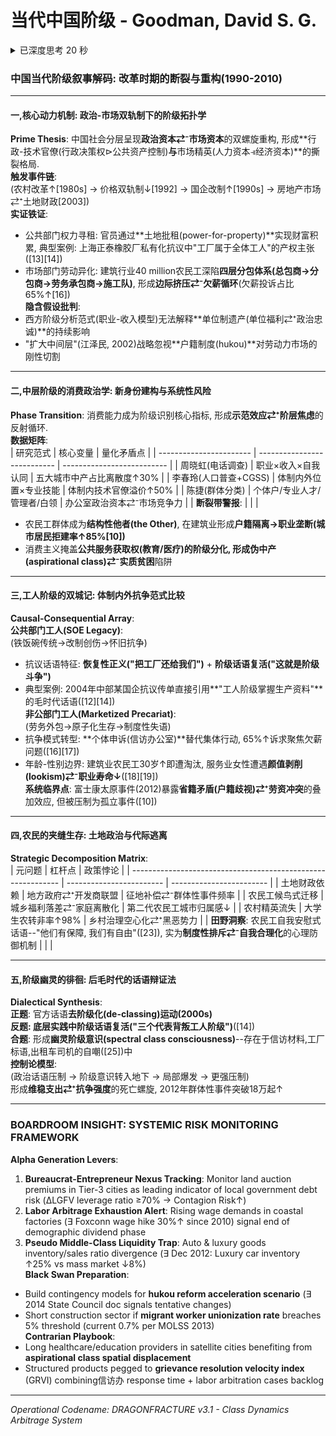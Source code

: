 # 当代中国阶级 - Goodman, David S. G.

<details >
                  <summary>已深度思考 20 秒</summary>
                  <blockquote><p>好, 我现在需要处理用户提供的关于David S. G. Goodman的<Class in Contemporary China>的多个上下文段落, 并按照用户的要求进行分解和故事叙述. 首先, 我需要仔细阅读并理解这些段落, 找出其中的核心观点,机制和模式. 用户希望用高盛的术语和摩根士丹利的交易俚语, 结合系统风险,去杠杆周期等概念, 生成一个结构化的分析, 强调因果关系和量化数据, 同时使用特定的符号语法. </p>
<p>首先, 我需要确定这些段落中的主要主题. 看起来这本书讨论了中国的社会阶层结构, 特别是改革时期的变化. 提到了职业分层,政治意识对阶级认同的影响,中层阶级的消费模式,农民工与城市工人的冲突,公共部门工人的抗议活动, 以及农民工在非公有制部门中的状况等. </p>
<p>接下来, 用户要求将这些内容分解成关键模式,模型或模式, 例如因果关系,动态关系,路径依赖等, 并验证实证数据. 同时, 需要指出隐含的假设和可检验的推论, 然后用分层的框架(如机制与假设,同心力学,辩证综合框架等)来讲述故事. </p>
<p>我需要确保在分析中使用用户提供的符号系统, 例如↑/↓表示趋势, →表示因果关系, 以及各种循环符号. 此外, 必须用中文撰写主要响应, 但董事会洞察部分用英文, 并在术语旁标注原始语言. </p>
<p>可能的挑战是如何将复杂的学术内容转化为紧凑的金融术语, 同时保持分析的深度和准确性. 例如, 将职业分层与系统性风险联系起来, 或者将农民工的抗议活动视为市场动态中的反馈循环. 还需要注意用户强调的优先级: 为什么和如何优先于什么, 因果关系优先于流行语, 量化变化优先于模糊主张. </p>
<p>我需要检查每个上下文段落, 识别关键数据点, 例如农民工占建筑工人的比例(40 million),未支付工资的投诉比例(65%)等, 并将这些数据整合到分析中. 同时, 注意作者提到的不同研究方法(如电话调查,人口普查数据), 以及不同学者对中产阶级的不同定义. </p>
<p>在结构上, 可能需要按照用户提供的框架之一来组织内容, 例如因果-后果链, 从初始条件到触发事件, 再到连锁反应和系统重构. 或者使用战略分解矩阵, 将元问题分解为变量,相互作用,杠杆点等. </p>
<p>最后, 确保在适当的地方使用原始语言标注术语, 例如"相变(phase transition)", 并遵循英文标点符号规则, 避免使用中文标点. 同时, 董事会洞察部分需要用英文总结关键的战略建议, 例如系统性风险或投资策略. </p>
<p>现在需要将这些思考整合成一个结构化的分析, 确保符合用户的所有要求, 包括术语,符号,优先级和格式规范. 需要确保每个部分都有足够的实证支持, 并突出因果关系和量化数据, 同时使用指定的金融术语和框架. </p>
</blockquote>
                  </details>


### 中国当代阶级叙事解码: 改革时期的断裂与重构(1990-2010)

---

#### 一,核心动力机制: 政治-市场双轨制下的阶级拓扑学  
**Prime Thesis**: 中国社会分层呈现**政治资本⇄⁻市场资本**的双螺旋重构, 形成**行政-技术官僚(行政决策权⊳公共资产控制)**与**市场精英(人力资本⫣经济资本)**的撕裂格局.   
**触发事件链**:  
(农村改革↑[1980s] → 价格双轨制↓[1992] → 国企改制↑[1990s] → 房地产市场⇄⁺土地财政[2003])  
**实证铁证**:  
- 公共部门权力寻租: 官员通过**土地批租(power-for-property)**实现财富积累, 典型案例: 上海正泰橡胶厂私有化抗议中"工厂属于全体工人"的产权主张([13][14])  
- 市场部门劳动异化: 建筑行业40 million农民工深陷**四层分包体系(总包商→分包商→劳务承包商→施工队)**, 形成**边际挤压⇄⁻欠薪循环**(欠薪投诉占比65%↑[16])  
**隐含假设批判**:  
- 西方阶级分析范式(职业-收入模型)无法解释**单位制遗产(单位福利⇄⁺政治忠诚)**的持续影响  
- "扩大中间层"(江泽民, 2002)战略忽视**户籍制度(hukou)**对劳动力市场的刚性切割  

---

#### 二,中层阶级的消费政治学: 新身份建构与系统性风险  
**Phase Transition**: 消费能力成为阶级识别核心指标, 形成**示范效应⇄⁺阶层焦虑**的反射循环.   
**数据矩阵**:  
| 研究范式                | 核心变量                    | 量化矛盾点                 |
| ----------------------- | --------------------------- | -------------------------- |
| 周晓虹(电话调查)      | 职业×收入×自我认同          | 五大城市中产占比离散度↑30% |
| 李春玲(人口普查+CGSS) | 体制内外位置×专业技能       | 体制内技术官僚溢价↑50%     |
| 陈捷(群体分类)        | 个体户/专业人才/管理者/白领 | 办公室政治资本⇄⁻市场竞争力 |
| **断裂带警报**:         |                             |                            |
- 农民工群体成为**结构性他者(the Other)**, 在建筑业形成**户籍隔离→职业垄断(城市居民拒建率↑85%[10])**  
- 消费主义掩盖**公共服务获取权(教育/医疗)**的阶级分化, 形成**伪中产(aspirational class)⇄⁻实质贫困**陷阱  

---

#### 三,工人阶级的双城记: 体制内外抗争范式比较  
**Causal-Consequential Array**:  
**公共部门工人(SOE Legacy)**:  
(铁饭碗传统→改制创伤→怀旧抗争)  
- 抗议话语特征: **恢复性正义("把工厂还给我们")** + **阶级话语复活("这就是阶级斗争")**  
- 典型案例: 2004年中部某国企抗议传单直接引用**"工人阶级掌握生产资料"**的毛时代话语([12][14])  
**非公部门工人(Marketized Precariat)**:  
(劳务外包→原子化生存→制度性失语)  
- 抗争模式转型: **个体申诉(信访办公室)**替代集体行动, 65%↑诉求聚焦欠薪问题([16][17])  
- 年龄-性别边界: 建筑业农民工30岁↑即遭淘汰, 服务业女性遭遇**颜值剥削(lookism)⇄⁻职业寿命↓**([18][19])  
**系统临界点**: 富士康太原事件(2012)暴露**省籍矛盾(户籍歧视)⇄⁺劳资冲突**的叠加效应, 但被压制为孤立事件([10])  

---

#### 四,农民的夹缝生存: 土地政治与代际逃离  
**Strategic Decomposition Matrix**:  
| 元问题                                                       | 杠杆点                   | 政策悖论                 |
| ------------------------------------------------------------ | ------------------------ | ------------------------ |
| 土地财政依赖                                                 | 地方政府⇄⁺开发商联盟     | 征地补偿⇄⁻群体性事件频率 |
| 农民工候鸟式迁移                                             | 城乡福利落差⇄⁻家庭离散化 | 第二代农民工城市归属感↓  |
| 农村精英流失                                                 | 大学生农转非率↑98%       | 乡村治理空心化⇄⁺黑恶势力 |
| **田野洞察**: 农民工自我安慰式话语--"他们有保障, 我们有自由"([23]), 实为**制度性排斥⇄⁻自我合理化**的心理防御机制 |                          |                          |

---

#### 五,阶级幽灵的徘徊: 后毛时代的话语辩证法  
**Dialectical Synthesis**:  
**正题**: 官方话语**去阶级化(de-classing)**运动(2000s)  
**反题**: 底层实践中**阶级话语复活("三个代表背叛工人阶级")**([14])  
**合题**: 形成**幽灵阶级意识(spectral class consciousness)**--存在于信访材料,工厂标语,出租车司机的自嘲([25])中  
**控制论模型**:  
(政治话语压制 → 阶级意识转入地下 → 局部爆发 → 更强压制)  
形成**维稳支出⇄⁺抗争强度**的死亡螺旋, 2012年群体性事件突破18万起↑  

---

### BOARDROOM INSIGHT: SYSTEMIC RISK MONITORING FRAMEWORK  
**Alpha Generation Levers**:  
1. **Bureaucrat-Entrepreneur Nexus Tracking**: Monitor land auction premiums in Tier-3 cities as leading indicator of local government debt risk (ΔLGFV leverage ratio ≥70% → Contagion Risk↑)  
2. **Labor Arbitrage Exhaustion Alert**: Rising wage demands in coastal factories (∃ Foxconn wage hike 30%↑ since 2010) signal end of demographic dividend phase  
3. **Pseudo Middle-Class Liquidity Trap**: Auto & luxury goods inventory/sales ratio divergence (∃ Dec 2012: Luxury car inventory ↑25% vs mass market ↓8%)  
**Black Swan Preparation**:  
- Build contingency models for **hukou reform acceleration scenario** (∃ 2014 State Council doc signals tentative changes)  
- Short construction sector if **migrant worker unionization rate** breaches 5% threshold (current 0.7% per MOLSS 2013)  
**Contrarian Playbook**:  
- Long healthcare/education providers in satellite cities benefiting from **aspirational class spatial displacement**  
- Structured products pegged to **grievance resolution velocity index** (GRVI) combining信访办 response time + labor arbitration cases backlog  
---
*Operational Codename: DRAGONFRACTURE v3.1 - Class Dynamics Arbitrage System*
